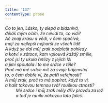 ```yaml
---
title: '137'
contentType: prose
---
```


_Co to jen, Lásko, ty slepá a bláznivá,  
děláš mým očím, že nevidí to, co vidí?  
Ač znají krásu a vědí, v čem spočívá,  
mají za nejlepší nejhorší ze všech lidí!  
A když se dal můj zrak podplatit pohledy  
a kotví v zátoce, kam vplouvá každý směle,  
proč jsi ty ukula řetězy z jejich lži  
a jimi spoutala i to mé srdce v těle?  
Proč má mé srdce mít za svoje hájemství  
to, o čem dobře ví, že patří veřejnosti?  
A můj zrak, proč to má popírat, když to ví,  
a halit takovou temnou tvář rouškou ctnosti?  
         Mé srdce i můj zrak měly dřív pravdu za lež  
         a teď je ranila nákazou tato faleš._
